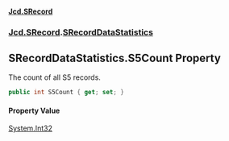 #### [Jcd.SRecord](index.md 'index')
### [Jcd.SRecord](Jcd.SRecord.md 'Jcd.SRecord').[SRecordDataStatistics](Jcd.SRecord.SRecordDataStatistics.md 'Jcd.SRecord.SRecordDataStatistics')

## SRecordDataStatistics.S5Count Property

The count of all S5 records.

```csharp
public int S5Count { get; set; }
```

#### Property Value
[System.Int32](https://docs.microsoft.com/en-us/dotnet/api/System.Int32 'System.Int32')